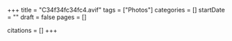 +++
title = "C34f34fc34fc4.avif"
tags = ["Photos"]
categories = []
startDate = ""
draft = false
pages = []

citations = []
+++
